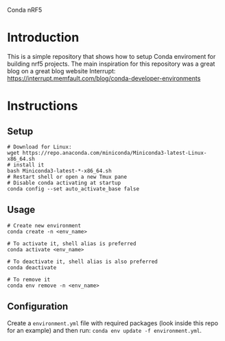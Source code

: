 Conda nRF5

# Introduction

This is a simple repository that shows how to setup Conda enviroment for building nrf5 projects.
The main inspiration for this repository was a great blog on a great blog website Interrupt: https://interrupt.memfault.com/blog/conda-developer-environments


# Instructions

## Setup
```shell
# Download for Linux:
wget https://repo.anaconda.com/miniconda/Miniconda3-latest-Linux-x86_64.sh
# install it
bash Miniconda3-latest-*-x86_64.sh
# Restart shell or open a new Tmux pane
# Disable conda activating at startup
conda config --set auto_activate_base false
```

## Usage
```shell
# Create new environment
conda create -n <env_name>

# To activate it, shell alias is preferred
conda activate <env_name>

# To deactivate it, shell alias is also preferred
conda deactivate

# To remove it
conda env remove -n <env_name>
```

## Configuration

Create a `environment.yml` file with required packages (look inside this repo for an example) and then run: `conda env update -f environment.yml`.

